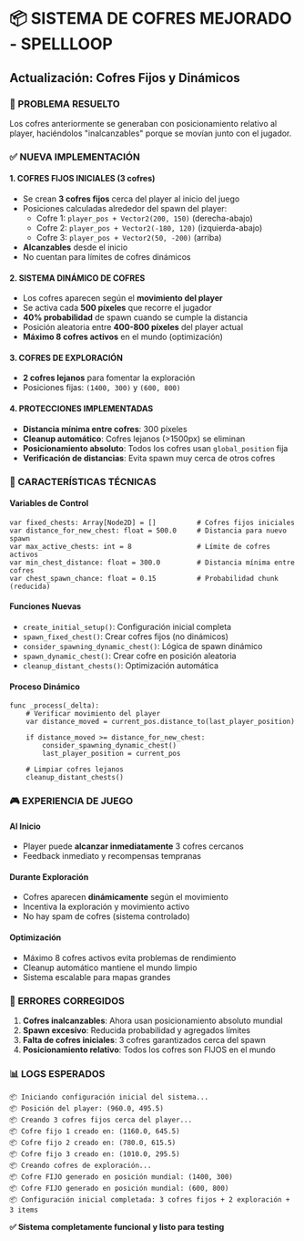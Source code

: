 # 📦 SISTEMA DE COFRES MEJORADO - SPELLLOOP
## Actualización: Cofres Fijos y Dinámicos

### 🎯 PROBLEMA RESUELTO
Los cofres anteriormente se generaban con posicionamiento relativo al player, haciéndolos "inalcanzables" porque se movían junto con el jugador. 

### ✅ NUEVA IMPLEMENTACIÓN

#### **1. COFRES FIJOS INICIALES (3 cofres)**
- Se crean **3 cofres fijos** cerca del player al inicio del juego
- Posiciones calculadas alrededor del spawn del player:
  - Cofre 1: `player_pos + Vector2(200, 150)` (derecha-abajo)
  - Cofre 2: `player_pos + Vector2(-180, 120)` (izquierda-abajo)  
  - Cofre 3: `player_pos + Vector2(50, -200)` (arriba)
- **Alcanzables** desde el inicio
- No cuentan para límites de cofres dinámicos

#### **2. SISTEMA DINÁMICO DE COFRES**
- Los cofres aparecen según el **movimiento del player**
- Se activa cada **500 píxeles** que recorre el jugador
- **40% probabilidad** de spawn cuando se cumple la distancia
- Posición aleatoria entre **400-800 píxeles** del player actual
- **Máximo 8 cofres activos** en el mundo (optimización)

#### **3. COFRES DE EXPLORACIÓN** 
- **2 cofres lejanos** para fomentar la exploración
- Posiciones fijas: `(1400, 300)` y `(600, 800)`

#### **4. PROTECCIONES IMPLEMENTADAS**
- **Distancia mínima entre cofres**: 300 píxeles
- **Cleanup automático**: Cofres lejanos (>1500px) se eliminan
- **Posicionamiento absoluto**: Todos los cofres usan `global_position` fija
- **Verificación de distancias**: Evita spawn muy cerca de otros cofres

### 🔧 CARACTERÍSTICAS TÉCNICAS

#### **Variables de Control**
```gdscript
var fixed_chests: Array[Node2D] = []          # Cofres fijos iniciales
var distance_for_new_chest: float = 500.0     # Distancia para nuevo spawn
var max_active_chests: int = 8                # Límite de cofres activos
var min_chest_distance: float = 300.0         # Distancia mínima entre cofres
var chest_spawn_chance: float = 0.15          # Probabilidad chunk (reducida)
```

#### **Funciones Nuevas**
- `create_initial_setup()`: Configuración inicial completa
- `spawn_fixed_chest()`: Crear cofres fijos (no dinámicos)
- `consider_spawning_dynamic_chest()`: Lógica de spawn dinámico
- `spawn_dynamic_chest()`: Crear cofre en posición aleatoria
- `cleanup_distant_chests()`: Optimización automática

#### **Proceso Dinámico**
```gdscript
func _process(_delta):
    # Verificar movimiento del player
    var distance_moved = current_pos.distance_to(last_player_position)
    
    if distance_moved >= distance_for_new_chest:
        consider_spawning_dynamic_chest()
        last_player_position = current_pos
    
    # Limpiar cofres lejanos
    cleanup_distant_chests()
```

### 🎮 EXPERIENCIA DE JUEGO

#### **Al Inicio**
- Player puede **alcanzar inmediatamente** 3 cofres cercanos
- Feedback inmediato y recompensas tempranas

#### **Durante Exploración**
- Cofres aparecen **dinámicamente** según el movimiento
- Incentiva la exploración y movimiento activo
- No hay spam de cofres (sistema controlado)

#### **Optimización**
- Máximo 8 cofres activos evita problemas de rendimiento
- Cleanup automático mantiene el mundo limpio
- Sistema escalable para mapas grandes

### 🐛 ERRORES CORREGIDOS

1. **Cofres inalcanzables**: Ahora usan posicionamiento absoluto mundial
2. **Spawn excesivo**: Reducida probabilidad y agregados límites
3. **Falta de cofres iniciales**: 3 cofres garantizados cerca del spawn
4. **Posicionamiento relativo**: Todos los cofres son FIJOS en el mundo

### 📊 LOGS ESPERADOS
```
📦 Iniciando configuración inicial del sistema...
📦 Posición del player: (960.0, 495.5)
📦 Creando 3 cofres fijos cerca del player...
📦 Cofre fijo 1 creado en: (1160.0, 645.5)
📦 Cofre fijo 2 creado en: (780.0, 615.5)
📦 Cofre fijo 3 creado en: (1010.0, 295.5)
📦 Creando cofres de exploración...
📦 Cofre FIJO generado en posición mundial: (1400, 300)
📦 Cofre FIJO generado en posición mundial: (600, 800)
📦 Configuración inicial completada: 3 cofres fijos + 2 exploración + 3 items
```

**✅ Sistema completamente funcional y listo para testing**